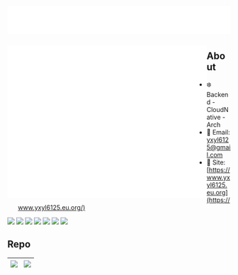 <h1 align="center"><a href="https://yxyl6125.eu.org/"><img src="./title.svg"></a></h1> <img align="left" src="github-metrics.svg" alt="Metrics" width="450">

## About

- :snowflake: Backend - CloudNative - Arch
- :email: Email: [yxyl6125@gmail.com](mailto:yxyl6125@gmail.com)
- :office: Site: [https://www.yxyl6125.eu.org](https://www.yxyl6125.eu.org/)

<img src="https://img.shields.io/badge/Kotlin-black?style=for-the-badge&logo=Kotlin"> <img src="https://img.shields.io/badge/Java-black?style=for-the-badge&logo=openjdk"> <img src="https://img.shields.io/badge/Arch-black?style=for-the-badge&logo=ArchLInux"> <img src="https://img.shields.io/badge/Spring-black?style=for-the-badge&logo=Spring"> <img src="https://img.shields.io/badge/kubernetes-black?style=for-the-badge&logo=kubernetes"> <img src="https://img.shields.io/badge/Quarkus-black?style=for-the-badge&logo=Quarkus"> <img src="https://img.shields.io/badge/VSCODE-black?style=for-the-badge&logo=visual-studio-code">

## Repo

| <a href="https://github.com/YxYL6125/shenyu"><img align="center" src="https://github-readme-stats.vercel.app/api/pin/?username=YxYL6125&repo=shenyu&theme=buefy&hide_border=true"></a> | <a href="https://github.com/YxYL6125/kotlin-vertx-example"><img align="center" src="https://github-readme-stats.vercel.app/api/pin/?username=YxYL6125&repo=kotlin-vertx-example&theme=buefy&hide_border=true"></a> |
| :----------------------------------------------------------- | :----------------------------------------------------------- |
